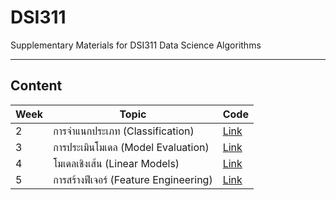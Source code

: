 # DSI311
Supplementary Materials for DSI311 Data Science Algorithms

----

## Content

| Week  | Topic | Code | 
|---|---|---|
| 2 | การจำแนกประเภท (Classification)  | [Link](./week02/) | 
| 3 | การประเมินโมเดล (Model Evaluation)  | [Link](week03.ipynb) | 
| 4 | โมเดลเชิงเส้น (Linear Models)  | [Link](week04.ipynb) | 
| 5 | การสร้างฟีเจอร์ (Feature Engineering)  | [Link](week05.ipynb) | 
